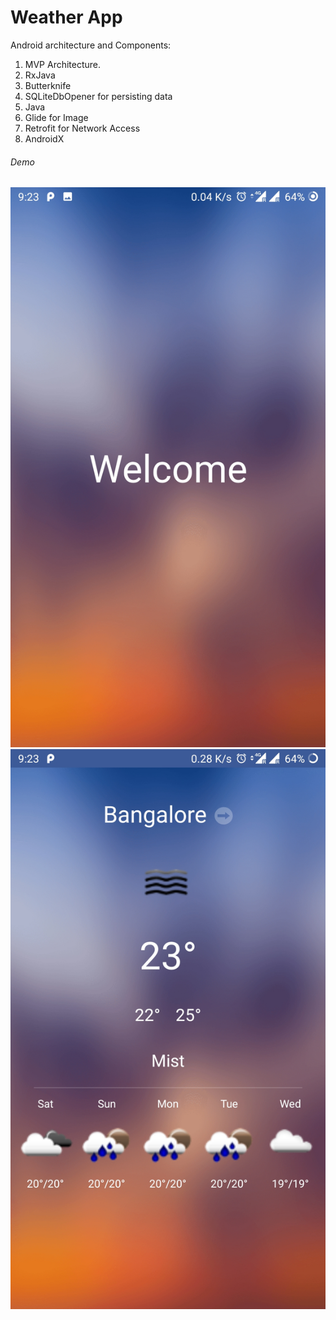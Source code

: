 # Weather App

Android	architecture	and	Components:	
1.	MVP Architecture.	
2.	RxJava	
3.	Butterknife	
4.	SQLiteDbOpener	for	persisting	data	
5.	Java
6.	Glide	for	Image	
7.	Retrofit	for	Network	Access
8.	AndroidX

###### Demo

![](https://github.com/shubhamkhuva/weatherApp/blob/master/screenshot/welcome.jpg)
![](https://github.com/shubhamkhuva/weatherApp/blob/master/screenshot/main.jpg)
